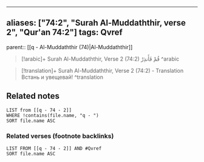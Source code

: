 
---
aliases: ["74:2", "Surah Al-Muddaththir, verse 2", "Qur'an 74:2"]
tags: Qvref
---

parent:: [[q - Al-Muddaththir (74)|Al-Muddaththir]]

> [!arabic]+ Surah Al-Muddaththir, Verse 2 (74:2)
> <span class="quran-arabic">قُمْ فَأَنذِرْ</span>
^arabic

> [!translation]+ Surah Al-Muddaththir, Verse 2 (74:2) - Translation
> Встань и увещевай!
^translation



## Related notes
```dataview
LIST from [[q - 74 - 2]]
WHERE !contains(file.name, "q - ")
SORT file.name ASC
```

### Related verses (footnote backlinks)
```dataview
LIST FROM [[q - 74 - 2]] AND #Qvref
SORT file.name ASC
```

